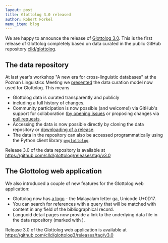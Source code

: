 ```yaml
---
layout: post
title: Glottolog 3.0 released
author: Robert Forkel
menu_item: blog
---
```


We are happy to announce the release of [Glottolog 3.0](http://glottolog.org).
This is the first release of Glottolog completely based on data curated in the
public GitHub repository [clld/glottolog](https://github.com/clld/glottolog).

## The data repository

At last year's workshop "A new era for cross-linguistic databases" at the Poznan Linguistics Meeting we [presented](/docs/poznan/glottolog-3-0.pdf)
the data curation model now used for Glottolog. This means
- Glottolog data is curated transparently and publicly
- including a full history of changes.
- Community participation is now possible (and welcome!) via GitHub's 
  support for collaboration ([by opening issues](https://github.com/clld/glottolog/issues) or proposing changes via 
  [pull requests](https://help.github.com/articles/creating-a-pull-request-from-a-fork/).
- Accessing the data is now possible directly by cloning the data repository or [downloading of a release](https://github.com/clld/glottolog/releases).
- The data in the repository can also be accessed programmatically using the
  Python client library [`pyglottolog`](https://github.com/clld/glottolog#the-python-client-library-pyglottolog).

Release 3.0 of the data repository is available at 
https://github.com/clld/glottolog/releases/tag/v3.0


## The Glottolog web application

We also introduced a couple of new features for the Glottolog web application:
- Glottolog now has [a logo](http://glottolog.org/static/glottolog_logo.png) - the Malayalam letter ga, Unicode U+0D17.
- You can search for references with a query that will be matched with content in any field of the bibliographical record.
- Languoid detail pages now provide a link to the underlying data file in the data repository (marked with <i class="icon-pencil"> </i>).

Release 3.0 of the Glottolog web application is available at
https://github.com/clld/glottolog3/releases/tag/v3.0
